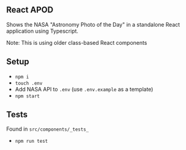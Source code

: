 ## React APOD

Shows the NASA "Astronomy Photo of the Day" in a standalone React application using Typescript.

Note: This is using older class-based React components

## Setup

- `npm i`
- `touch .env`
- Add NASA API to `.env` (use `.env.example` as a template)
- `npm start`

## Tests

Found in `src/components/_tests_`

- `npm run test`
